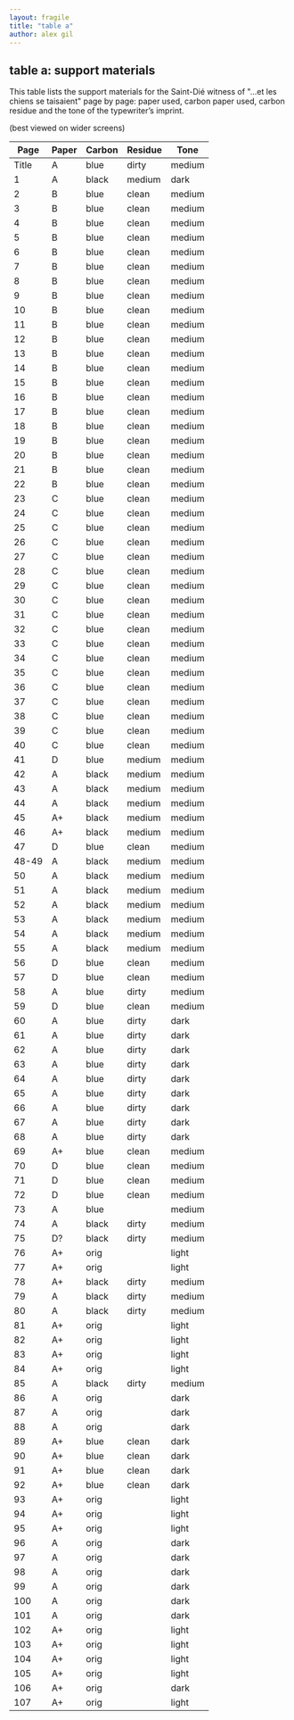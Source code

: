 ```yaml
---
layout: fragile
title: "table a"
author: alex gil
---
```


## table a: support materials
This table lists the support materials for the Saint-Dié witness of "...et les chiens se taisaient" page by page: paper used, carbon paper used, carbon residue and the tone of the typewriter’s imprint.

(best viewed on wider screens)


| Page       | Paper | Carbon | Residue | Tone   | 
|------------|-------|--------|---------|--------| 
| Title      | A     | blue   | dirty   | medium | 
| 1          | A     | black  | medium  | dark   | 
| 2          | B     | blue   | clean   | medium | 
| 3          | B     | blue   | clean   | medium | 
| 4          | B     | blue   | clean   | medium | 
| 5          | B     | blue   | clean   | medium | 
| 6          | B     | blue   | clean   | medium | 
| 7          | B     | blue   | clean   | medium | 
| 8          | B     | blue   | clean   | medium | 
| 9          | B     | blue   | clean   | medium | 
| 10         | B     | blue   | clean   | medium | 
| 11         | B     | blue   | clean   | medium | 
| 12         | B     | blue   | clean   | medium | 
| 13         | B     | blue   | clean   | medium | 
| 14         | B     | blue   | clean   | medium | 
| 15         | B     | blue   | clean   | medium | 
| 16         | B     | blue   | clean   | medium | 
| 17         | B     | blue   | clean   | medium | 
| 18         | B     | blue   | clean   | medium | 
| 19         | B     | blue   | clean   | medium | 
| 20         | B     | blue   | clean   | medium | 
| 21         | B     | blue   | clean   | medium | 
| 22         | B     | blue   | clean   | medium | 
| 23         | C     | blue   | clean   | medium | 
| 24         | C     | blue   | clean   | medium | 
| 25         | C     | blue   | clean   | medium | 
| 26         | C     | blue   | clean   | medium | 
| 27         | C     | blue   | clean   | medium | 
| 28         | C     | blue   | clean   | medium | 
| 29         | C     | blue   | clean   | medium | 
| 30         | C     | blue   | clean   | medium | 
| 31         | C     | blue   | clean   | medium | 
| 32         | C     | blue   | clean   | medium | 
| 33         | C     | blue   | clean   | medium | 
| 34         | C     | blue   | clean   | medium | 
| 35         | C     | blue   | clean   | medium | 
| 36         | C     | blue   | clean   | medium | 
| 37         | C     | blue   | clean   | medium | 
| 38         | C     | blue   | clean   | medium | 
| 39         | C     | blue   | clean   | medium | 
| 40         | C     | blue   | clean   | medium | 
| 41         | D     | blue   | medium  | medium | 
| 42         | A     | black  | medium  | medium | 
| 43         | A     | black  | medium  | medium | 
| 44         | A     | black  | medium  | medium | 
| 45         | A+    | black  | medium  | medium | 
| 46         | A+    | black  | medium  | medium | 
| 47         | D     | blue   | clean   | medium | 
| 48-49      | A     | black  | medium  | medium | 
| 50         | A     | black  | medium  | medium | 
| 51         | A     | black  | medium  | medium | 
| 52         | A     | black  | medium  | medium | 
| 53         | A     | black  | medium  | medium | 
| 54         | A     | black  | medium  | medium | 
| 55         | A     | black  | medium  | medium | 
| 56         | D     | blue   | clean   | medium | 
| 57         | D     | blue   | clean   | medium | 
| 58         | A     | blue   | dirty   | medium | 
| 59         | D     | blue   | clean   | medium | 
| 60         | A     | blue   | dirty   | dark   | 
| 61         | A     | blue   | dirty   | dark   | 
| 62         | A     | blue   | dirty   | dark   | 
| 63         | A     | blue   | dirty   | dark   | 
| 64         | A     | blue   | dirty   | dark   | 
| 65         | A     | blue   | dirty   | dark   | 
| 66         | A     | blue   | dirty   | dark   | 
| 67         | A     | blue   | dirty   | dark   | 
| 68         | A     | blue   | dirty   | dark   | 
| 69         | A+    | blue   | clean   | medium | 
| 70         | D     | blue   | clean   | medium | 
| 71         | D     | blue   | clean   | medium | 
| 72         | D     | blue   | clean   | medium | 
| 73         | A     | blue   |         | medium | 
| 74         | A     | black  | dirty   | medium | 
| 75         | D?    | black  | dirty   | medium | 
| 76         | A+    | orig   |         | light  | 
| 77         | A+    | orig   |         | light  | 
| 78         | A+    | black  | dirty   | medium | 
| 79         | A     | black  | dirty   | medium | 
| 80         | A     | black  | dirty   | medium | 
| 81         | A+    | orig   |         | light  | 
| 82         | A+    | orig   |         | light  | 
| 83         | A+    | orig   |         | light  | 
| 84         | A+    | orig   |         | light  | 
| 85         | A     | black  | dirty   | medium | 
| 86         | A     | orig   |         | dark   | 
| 87         | A     | orig   |         | dark   | 
| 88         | A     | orig   |         | dark   | 
| 89         | A+    | blue   | clean   | dark   | 
| 90         | A+    | blue   | clean   | dark   | 
| 91         | A+    | blue   | clean   | dark   | 
| 92         | A+    | blue   | clean   | dark   | 
| 93         | A+    | orig   |         | light  | 
| 94         | A+    | orig   |         | light  | 
| 95         | A+    | orig   |         | light  | 
| 96         | A     | orig   |         | dark   | 
| 97         | A     | orig   |         | dark   | 
| 98         | A     | orig   |         | dark   | 
| 99         | A     | orig   |         | dark   | 
| 100        | A     | orig   |         | dark   | 
| 101        | A     | orig   |         | dark   | 
| 102        | A+    | orig   |         | light  | 
| 103        | A+    | orig   |         | light  | 
| 104        | A+    | orig   |         | light  | 
| 105        | A+    | orig   |         | light  | 
| 106        | A+    | orig   |         | dark   | 
| 107        | A+    | orig   |         | light  | 

